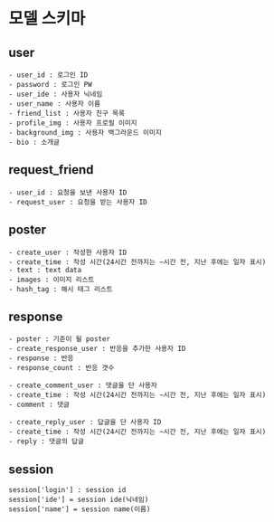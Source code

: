 # 모델 스키마

## user
	- user_id : 로그인 ID
    - password : 로그인 PW
    - user_ide : 사용자 닉네임
	- user_name : 사용자 이름
	- friend_list : 사용자 친구 목록
    - profile_img : 사용자 프로필 이미지
    - background_img : 사용자 백그라운드 이미지
    - bio : 소개글

## request_friend
	- user_id : 요청을 보낸 사용자 ID
	- request_user : 요청을 받는 사용자 ID
	
## poster 
    - create_user : 작성한 사용자 ID
    - create_time : 작성 시간(24시간 전까지는 ~시간 전, 지난 후에는 일자 표시)
	- text : text data
	- images : 이미지 리스트
    - hash_tag : 해시 태그 리스트

## response
    - poster : 기준이 될 poster
    - create_response_user : 반응을 추가한 사용자 ID
    - response : 반응 
    - response_count : 반응 갯수

    - create_comment_user : 댓글을 단 사용자 
    - create_time : 작성 시간(24시간 전까지는 ~시간 전, 지난 후에는 일자 표시)
    - comment : 댓글
    
    - create_reply_user : 답글을 단 사용자 ID
    - create_time : 작성 시간(24시간 전까지는 ~시간 전, 지난 후에는 일자 표시)
    - reply : 댓글의 답글

## session
    session['login'] : session id
    session['ide'] = session ide(닉네임)
    session['name'] = session name(이름)
